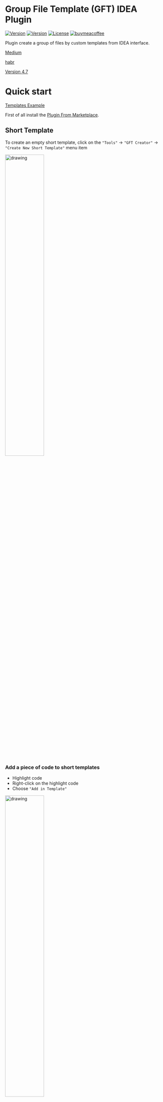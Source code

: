 # Group File Template (GFT) IDEA Plugin

[![Version](https://img.shields.io/badge/Version-4.7-blue.svg)](https://github.com/Louco11/ArchitecturalTemplates/wiki/Release-Notes)
[![Version](https://img.shields.io/badge/IDEA-Marketplace-blue.svg)](https://plugins.jetbrains.com/plugin/16836-architectural-templates)
[![License](https://img.shields.io/github/license/srs/gradle-node-plugin.svg)](http://www.apache.org/licenses/LICENSE-2.0.html)
[![buymeacoffee](https://img.shields.io/badge/buy%20me%20a-coffee-blue)](https://www.buymeacoffee.com/doronec)

Plugin create a group of files by custom templates from IDEA interface.

[Medium](https://medium.com/@Doronec/how-to-create-modules-with-all-the-bindings-for-the-project-like-thanos-snap-ebf40fec8cd6)

[habr](https://habr.com/ru/companies/cian/articles/740928/)

[Version 4.7](https://github.com/Louco11/Group-File-Template-GFT/wiki/Release-Notes)

# Quick start
[Templates Example](https://github.com/Louco11/Group-File-Template-GFT/tree/master/templates)

First of all install the [Plugin From Marketplace](https://plugins.jetbrains.com/plugin/16836-architectural-templates).

## Short Template
To create an empty short template, click on the `"Tools"` -> `"GFT Creator"` -> `"Create New Short Template"` menu item

<img src="screencut/create_empty_short_tamplate.png" alt="drawing" width="50%" />

### Add a piece of code to short templates

- Highlight code
- Right-click on the highlight code
- Choose `"Add in Template"`

<img src="screencut/add_pease_of_code.png" alt="drawing" width="50%" />

- If there is more than one template, choose which one to save it to, otherwise the plugin will add it to the only created template
- Enter the name of the short template

<img src="screencut/enter_name.png" alt="drawing" width="50%" />

### Use short templates

Right-click or generic menu

<img src="screencut/righr_click_menu.png" alt="drawing" width="50%" />
<img src="screencut/generic_menu.png" alt="drawing" width="50%" />


### Structure short templates

The heart of the short template is the Json file main_short

| Key            | 	Value                      |	Comment                 |
|----------------|-----------------------------|--------------------------|
| name           | 	Name Short Template        |                          |
| description    | 	Description Short Template |                          |
| path           | 	Path to short Template     |                          |
| addFile        | 	Files to create            |	list object File        |

structure `addFile`

| Key        | Value	                              | comment |
|------------|-------------------------------------|---------|
| name       | name short template in menu         |         |
| filePath   | file with template                	 |         |


## Template
To create an empty template, click on the `"Tools"` -> `"GFT Creator"`->`"Create New Template"` menu item

<img src="screencut/create_empty_template.png" alt="drawing" width="30%" />

In the Dialog box enter the name of the template

<img src="screencut/Create%20File%20from%20Template.png" alt="drawing" width="50%" />

The plugin will create an empty template at the root of your project.

All templates are stored in the folder `"Your project name"/templates`

<img src="screencut/Template%20In%20Tree%20Project.png" alt="drawing" width="20%" />

The heart of the template is the Json file Main



Inside it has a structure

| Key            |	Value                                                |	Comment                 |
|----------------|-------------------------------------------------------|--------------------------|
| name           |	Name Template                                        |                          |
| description    |	Description Template                                 |                          |
| path           |	Path to Template                                     |                          |
| param          |	Variables to insert into the template                |	list String             |
| selectParam    |	Variables to drop list with values into the template |	list object SelectParam |
| addFile        |	Files to create                                      |	list object File        |

structure `SelectParam`

| Key           | Value	                                | comment       |
|---------------|---------------------------------------|---------------|
| paramName     | Variables to insert into the template |               |
| paramValue    | values                	            | list String   |

### param

The parameter is an array of strings. It can be in the File Structure in name and path. 
And also in the template itself. It is declared in brackets `{param}`.

Options after param:
* `[-S]` - SCREAMING_SNAKE_CASE
* `[-s]` - snake_case
* `[-C]` - CamelCase
* `[-c]` - camelCase
* `[-p]` - point.between.words
* `[-sl]` - slash/between/word
* `[-d]` - dash-between-word

example {"NewFeature"}[-s] equals new_feature

Example

<img src="screencut/ParamExample.png" alt="drawing" width="40%" />
<img src="screencut/ParamExample2.png" alt="drawing" width="50%" />

Default parameter for Java and Kotlin `{package}` and `{pack}` for R.class example `import {pack}.R`

`{time}` = 10:56

`{day}` = 04

`{month}` = 06

`{year}` = 2022

When creating files from a template, the plugin will correct to fill in the parameter fields.

<img src="screencut/FillParam.png" alt="drawing" width="50%" />
<img src="screencut/FillParam2.png" alt="drawing" width="30%" />

### File it has a structure

| Key               |	Value                                                   |	Comment                                                                                                  |
|-------------------|-----------------------------------------------------------|------------------------------------------------------------------------------------------------------------|
| name              |	Name when creating a file                               |	You can use Param in the name                                                                            |
| path              |	Additional directories for saving                       |	You can use Param in the name. Creates a catalog automatically if it does not exist                      |
| fileTemplatePath  |	The name of the template from which the file is created |	It must be specified with the extension .tm and you can specify the directory where this file is located |

If file name empty then create only directory

To add resources to android, write the `"res/"` to the parameter `"path"` parameter

To add test to android, write the `"test/"` to the parameter `"path"` parameter

To add file in path project, write the `"~/"` to the parameter `"path"` parameter

# Create Template

To create a file from a template, right-click on the path in which 
we want to create and select the template we need from the list

<img src="screencut/Create%20File%20from%20Template.png" alt="drawing" width="50%" />

### Add File In Template

To add a file to the template, right-click on it and select `"Add file in template"` 
The plugin will ask you to choose which template you want to add (if there are several of them) 
and will ask you to rename the file as it will be named in the template.

<img src="screencut/addFile1.png" alt="drawing" width="50%" />
<img src="screencut/addFile2.png" alt="drawing" width="30%" />
<img src="screencut/addFile3.png" alt="drawing" width="50%" />
<img src="screencut/addFile4.png" alt="drawing" width="40%" />
<img src="screencut/addFile5.png" alt="drawing" width="60%" />

# License

```
Copyright 2022 Doroncov Mihail

Licensed under the Apache License, Version 2.0 (the "License");
you may not use this file except in compliance with the License.
You may obtain a copy of the License at

   http://www.apache.org/licenses/LICENSE-2.0

Unless required by applicable law or agreed to in writing, software
distributed under the License is distributed on an "AS IS" BASIS,
WITHOUT WARRANTIES OR CONDITIONS OF ANY KIND, either express or implied.
See the License for the specific language governing permissions and
limitations under the License.
```
